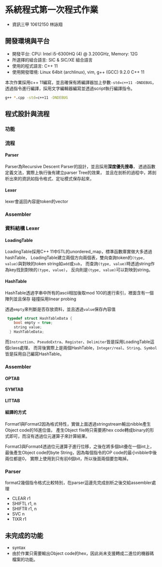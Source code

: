 # 系統程式第一次程式作業
- 資訊三甲 10612150 林詠翔

## 開發環境與平台
- 開發平台: CPU: Intel i5-6300HQ (4) @ 3.200GHz, Memory: 12G 
- 所選擇的組合語言: SIC & SIC/XE 組合語言
- 使用的程式語言: C++ 11
- 使用開發環境: Linux 64bit (archlinux), vim, g++ (GCC) 9.2.0 C++ 11

本次作業採用c++ 11編寫，並且確保有將編譯器加上參數`-std=c++11 -DNDEBUG`，透過指令進行編譯，採用文字編輯器編寫並透過script執行編譯指令。
``` bash
g++ *.cpp -std=c++11 -DNDEBUG 
```

## 程式設計與流程
### 功能
### 流程
#### Parser
Parser為Recursive Descent Parser的設計，並且採用**深度優先搜尋**，
透過函數定義文法，實際上執行後有建立parser Tree的效果，
並且在剖析的過程中，將剖析出來的資訊如指令格式、定址模式保存起來，

#### Lexer
lexer會返回內容是token的vector

### Assembler

### 資料結構 Lexer

#### LoadingTable
LoadingTable採用C++ 11中STL的unordered_map，標準函數庫實做大多透過hashTable，
LoadingTable建立兩個方向兩個表，雙向查詢token的`(type, value)`與對映的token string如`add`或`sub`，
而查詢`(type, value)`時透過string作為key找到對映的`(type, value)`，
反向則是`(type, value)`可以對映到string。

#### HashTable
HashTable透過字串中所有的ascii相加後取mod 100的進行索引，裡面含有一個陣列並且保存
碰撞採用linear probing

透過`empty`來判斷是否存放資料，並且透過`value`保存內容值
``` c++
 typedef struct HashTableData {
    bool empty = true;
    string value;
  } HashTableData;
```

而`Instruction`、`PseudoExtra`、`Register`、`Delimiter`皆是採用LoadingTable這個class處理，
而背後實際上是兩個HashTable，`Integer/real`、`String`、`Symbol`皆是採用自己編寫HashTable。

### Assembler
#### OPTAB
#### SYMTAB
#### LITTAB

#### 組譯的方式
Format1與Format2因為格式特性，實做上面透過stringstream輸出nibble產生Object code的16進位值，
產生Object file時只需要將hex code轉成binary的形式即可，而沒有透過位元運算子來計算結果。

Format3與Format4透過位元運算子進行位移，之後在將多個bit疊在一個int上，
最後產生Object code的byte String，因為每個指令的OP code的最小nibble中後兩位都是0，
實際上使用到只有前6個bit，所以後面兩個要忽略掉。

### Parser
format2幾個指令格式比較特別，在parser這邊先完成剖析之後交給assembler處理

- CLEAR r1
- SHIFTL r1, n
- SHIFTR r1, n
- SVC n
- TIXR r1

## 未完成的功能
- syntax
- 由於作業只需要輸出Object code的hex，因此尚未支援轉成二進位的機器碼檔案的功能。

